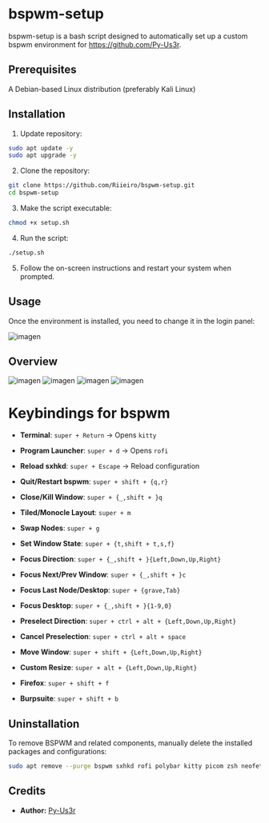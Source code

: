 
# bspwm-setup

bspwm-setup is a bash script designed to automatically set up a custom bspwm environment for https://github.com/Py-Us3r. 

## Prerequisites

A Debian-based Linux distribution (preferably Kali Linux)

## Installation

1. Update repository:
```bash
sudo apt update -y
sudo apt upgrade -y
```
2. Clone the repository:  
```bash
git clone https://github.com/Riieiro/bspwm-setup.git
cd bspwm-setup
```
3. Make the script executable:
```bash
chmod +x setup.sh
```
4. Run the script:
```bash
./setup.sh
```
5. Follow the on-screen instructions and restart your system when prompted.

## Usage

Once the environment is installed, you need to change it in the login panel:

![imagen](https://github.com/user-attachments/assets/14dd75f1-0631-40d5-8dfa-4d73e19ba59f)



## Overview
![imagen](https://github.com/user-attachments/assets/448e979e-44d8-48cc-81ed-9296b6308e23)
![imagen](https://github.com/user-attachments/assets/1d54d0e7-e135-48b9-99ad-e4c518cb242f)
![imagen](https://github.com/user-attachments/assets/d536ecad-73e3-4bb8-922d-2b7a86a0d7b1)
![imagen](https://github.com/user-attachments/assets/914c1290-23f5-4cf4-b718-f4bb0748cfe9)

# Keybindings for bspwm

- **Terminal**: `super + Return` → Opens `kitty`
- **Program Launcher**: `super + d` → Opens `rofi`
- **Reload sxhkd**: `super + Escape` → Reload configuration

- **Quit/Restart bspwm**: `super + shift + {q,r}`
- **Close/Kill Window**: `super + {_,shift + }q`
- **Tiled/Monocle Layout**: `super + m`
- **Swap Nodes**: `super + g`
- **Set Window State**: `super + {t,shift + t,s,f}`

- **Focus Direction**: `super + {_,shift + }{Left,Down,Up,Right}`
- **Focus Next/Prev Window**: `super + {_,shift + }c`
- **Focus Last Node/Desktop**: `super + {grave,Tab}`
- **Focus Desktop**: `super + {_,shift + }{1-9,0}`

- **Preselect Direction**: `super + ctrl + alt + {Left,Down,Up,Right}`
- **Cancel Preselection**: `super + ctrl + alt + space`

- **Move Window**: `super + shift + {Left,Down,Up,Right}`
- **Custom Resize**: `super + alt + {Left,Down,Up,Right}`

- **Firefox**: `super + shift + f`
- **Burpsuite**: `super + shift + b`

## Uninstallation

To remove BSPWM and related components, manually delete the installed packages and configurations:

```bash
sudo apt remove --purge bspwm sxhkd rofi polybar kitty picom zsh neofetch bat lsd -y rm -rf ~/.config/bspwm ~/.config/sxhkd ~/.config/polybar ~/.config/rofi ~/.config/kitty ~/.config/picom ~/.zshrc ~/.p10k.zsh ~/Pictures/Wallpapers ~/.local/share/fonts
```

## Credits

- **Author:** [Py-Us3r](https://github.com/Py-Us3r)
